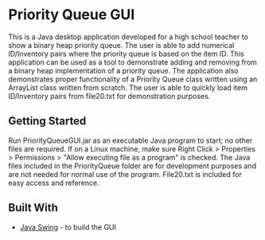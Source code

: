 # Priority Queue GUI

This is a Java desktop application developed for a high school teacher to show a binary heap priority queue. The user is able to add numerical ID/Inventory pairs where the priority queue is based on the item ID. This application can be used as a tool to demonstrate adding and removing from a binary heap implementation of a priority queue. The application also demonstrates proper functionality of a Priority Queue class written using an ArrayList class written from scratch. The user is able to quickly load item ID/Inventory pairs from file20.txt for demonstration purposes.

## Getting Started

Run PriorityQueueGUI.jar as an executable Java program to start; no other files are required. If on a Linux machine, make sure Right Click > Properties > Permissions > "Allow executing file as a program" is checked. The Java files included in the PriorityQueue folder are for development purposes and are not needed for normal use of the program. File20.txt is included for easy access and reference.

## Built With

* [Java Swing](https://docs.oracle.com/javase/8/docs/technotes/guides/swing/) - to build the GUI
